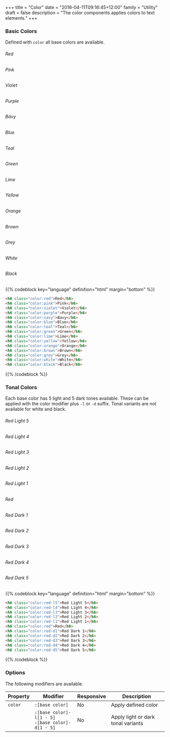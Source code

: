 +++
title = "Color"
date = "2018-04-11T09:16:45+12:00"
family = "Utility"
draft = false
description = "The color components applies colors to text elements."
+++

### Basic Colors

Defined with `color` all base colors are available.

<h6 class="font-height:0 font-weight:medium margin:0 margin-bottom:1 color:red">Red</h6>
<h6 class="font-height:0 font-weight:medium margin:0 margin-bottom:1 color:pink">Pink</h6>
<h6 class="font-height:0 font-weight:medium margin:0 margin-bottom:1 color:violet">Violet</h6>
<h6 class="font-height:0 font-weight:medium margin:0 margin-bottom:1 color:purple">Purple</h6>
<h6 class="font-height:0 font-weight:medium margin:0 margin-bottom:1 color:navy">Bavy</h6>
<h6 class="font-height:0 font-weight:medium margin:0 margin-bottom:1 color:blue">Blue</h6>
<h6 class="font-height:0 font-weight:medium margin:0 margin-bottom:1 color:teal">Teal</h6>
<h6 class="font-height:0 font-weight:medium margin:0 margin-bottom:1 color:green">Green</h6>
<h6 class="font-height:0 font-weight:medium margin:0 margin-bottom:1 color:lime">Lime</h6>
<h6 class="font-height:0 font-weight:medium margin:0 margin-bottom:1 color:yellow">Yellow</h6>
<h6 class="font-height:0 font-weight:medium margin:0 margin-bottom:1 color:orange">Orange</h6>
<h6 class="font-height:0 font-weight:medium margin:0 margin-bottom:1 color:brown">Brown</h6>
<h6 class="font-height:0 font-weight:medium margin:0 margin-bottom:1 color:grey">Grey</h6>
<h6 class="font-height:0 font-weight:medium margin:0 margin-bottom:1 color:white fill:black display:inline-block">White</h6>
<h6 class="font-height:0 font-weight:medium margin:0 margin-bottom:4 color:black">Black</h6>


{{% codeblock key="language" definition="html" margin="bottom" %}}
```html
<h6 class="color:red">Red</h6>
<h6 class="color:pink">Pink</h6>
<h6 class="color:violet">Violet</h6>
<h6 class="color:purple">Purple</h6>
<h6 class="color:navy">Bavy</h6>
<h6 class="color:blue">Blue</h6>
<h6 class="color:teal">Teal</h6>
<h6 class="color:green">Green</h6>
<h6 class="color:lime">Lime</h6>
<h6 class="color:yellow">Yellow</h6>
<h6 class="color:orange">Orange</h6>
<h6 class="color:brown">Brown</h6>
<h6 class="color:grey">Grey</h6>
<h6 class="color:white">White</h6>
<h6 class="color:black">Black</h6>
```
{{% /codeblock %}}

### Tonal Colors

Each base color has 5 light and 5 dark tones available. These can be applied with the color modifier plus `-l` or `-d` suffix. Tonal variants are not available for white and black.

<h6 class="font-height:0 font-weight:medium margin:0 margin-bottom:1 color:red-l5">Red Light 5</h6>
<h6 class="font-height:0 font-weight:medium margin:0 margin-bottom:1 color:red-l4">Red Light 4</h6>
<h6 class="font-height:0 font-weight:medium margin:0 margin-bottom:1 color:red-l3">Red Light 3</h6>
<h6 class="font-height:0 font-weight:medium margin:0 margin-bottom:1 color:red-l2">Red Light 2</h6>
<h6 class="font-height:0 font-weight:medium margin:0 margin-bottom:1 color:red-l1">Red Light 1</h6>
<h6 class="font-height:0 font-weight:medium margin:0 margin-bottom:1 color:red">Red</h6>
<h6 class="font-height:0 font-weight:medium margin:0 margin-bottom:1 color:red-d1">Red Dark 1</h6>
<h6 class="font-height:0 font-weight:medium margin:0 margin-bottom:1 color:red-d2">Red Dark 2</h6>
<h6 class="font-height:0 font-weight:medium margin:0 margin-bottom:1 color:red-d3">Red Dark 3</h6>
<h6 class="font-height:0 font-weight:medium margin:0 margin-bottom:1 color:red-d4">Red Dark 4</h6>
<h6 class="font-height:0 font-weight:medium margin:0 margin-bottom:4 color:red-d5">Red Dark 5</h6>

{{% codeblock key="language" definition="html" margin="bottom" %}}
```html
<h6 class="color:red-l5">Red Light 5</h6>
<h6 class="color:red-l4">Red Light 4</h6>
<h6 class="color:red-l3">Red Light 3</h6>
<h6 class="color:red-l2">Red Light 2</h6>
<h6 class="color:red-l1">Red Light 1</h6>
<h6 class="color:red">Red</h6>
<h6 class="color:red-d1">Red Dark 1</h6>
<h6 class="color:red-d2">Red Dark 2</h6>
<h6 class="color:red-d3">Red Dark 3</h6>
<h6 class="color:red-d4">Red Dark 4</h6>
<h6 class="color:red-d5">Red Dark 5</h6>
```
{{% /codeblock %}}

### Options

The following modifiers are available.

<table class="table width:100% table:pile table@sm:unpile">
  <thead>
    <tr>
      <th>
        Property
      </th>
      <th>
        Modifier
      </th>
      <th>
        Responsive
      </th>
      <th>
        Description
      </th>
    </tr>
  </thead>
  <tr>
    <td data-label="Properties">
      <code>color</code>
    </td>
    <td data-label="Attributes">
      <code>:[base color]</code>
    </td>
    <td data-label="Responsive">
      No
    </td>
    <td class="row:reverse">
      Apply defined color
    </td>
  </tr>
  <tr>
    <td data-label="Properties">
    </td>
    <td data-label="Attributes">
      <code>:[base color]-l[1 - 5]</code><br>
      <code>:[base color]-d[1 - 5]</code>
    </td>
    <td data-label="Responsive">
      No
    </td>
    <td class="row:reverse">
      Apply light or dark tonal variants
    </td>
  </tr>
</table>
